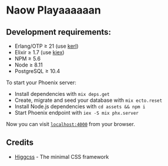 # Naow Playaaaaaan

## Development requirements:

* Erlang/OTP ≥ 21 (use [kerl](https://github.com/kerl/kerl))
* Elixir ≥ 1.7 (use [kiex](https://github.com/taylor/kiex))
* NPM ≥ 5.6
* Node ≥ 8.11
* PostgreSQL ≥ 10.4

To start your Phoenix server:
  * Install dependencies with `mix deps.get`
  * Create, migrate and seed your database with `mix ecto.reset`
  * Install Node.js dependencies with `cd assets && npm i`
  * Start Phoenix endpoint with `iex -S mix phx.server`

Now you can visit [`localhost:4000`](http://localhost:4000) from your browser.


## Credits
  * [Higgcss](https://github.com/robinparisi/higgcss) - The minimal CSS framework
